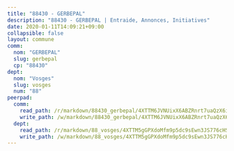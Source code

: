 ```yaml
---
title: "88430 - GERBEPAL"
description: "88430 - GERBEPAL | Entraide, Annonces, Initiatives"
date: 2020-01-11T14:09:21+09:00
collapsible: false
layout: commune
comm:
  nom: "GERBEPAL"
  slug: gerbepal
  cp: "88430"
dept:
  nom: "Vosges"
  slug: vosges
  num: "88"
peerpad:
  comm:
    read_path: /r/markdown/88430_gerbepal/4XTTM6JVNUixX6ABZRnrt7uaQzX6ifVtLap8VYY8HMbafpGaU
    write_path: /w/markdown/88430_gerbepal/4XTTM6JVNUixX6ABZRnrt7uaQzX6ifVtLap8VYY8HMbafpGaU-K3TgUwg6snHR18N6PJbrc8GKWd5NZFVbLSBjs1Kc5cJgxfdyj6Nc1K3JietXJdH75XeSy2xGgnuxryy2jUw3CnEM6dLVb254wMo3tFHHfAWJA6m1s3TM1LbckR8RrC71pn3QKuJY
  dept:
    read_path: /r/markdown/88_vosges/4XTTM5gGPXdoMfm9p5dc9sEwn3JS776cHSw64JYpD4AKnKgyh
    write_path: /w/markdown/88_vosges/4XTTM5gGPXdoMfm9p5dc9sEwn3JS776cHSw64JYpD4AKnKgyh-K3TgUjEFywcTUHQwfrd2vcZqhoXLakdoQGFv4iriv1FKkvQkBsudnBxafkQDfPcxTDRHN5T6bYyganuvcakuKenYoB5mPLKqUBjNMwpn75GQVixUmzXGkneDufRSqDthC8iyXi1Z
---
```


